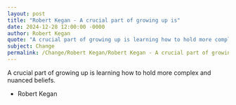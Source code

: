 ```yaml
---
layout: post
title: "Robert Kegan - A crucial part of growing up is"
date: 2024-12-28 12:00:00 -0000
author: Robert Kegan
quote: "A crucial part of growing up is learning how to hold more complex and nuanced beliefs."
subject: Change
permalink: /Change/Robert Kegan/Robert Kegan - A crucial part of growing up is
---
```


A crucial part of growing up is learning how to hold more complex and nuanced beliefs.

- Robert Kegan
